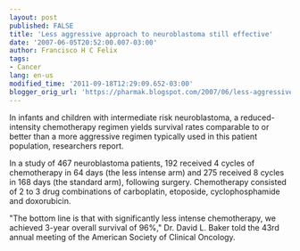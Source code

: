 ```yaml
---
layout: post
published: FALSE
title: 'Less aggressive approach to neuroblastoma still effective'
date: '2007-06-05T20:52:00.007-03:00'
author: Francisco H C Felix
tags:
- Cancer
lang: en-us
modified_time: '2011-09-18T12:29:09.652-03:00'
blogger_orig_url: 'https://pharmak.blogspot.com/2007/06/less-aggressive-approach-to.html'
---
```



In infants and children with intermediate risk neuroblastoma, a reduced-intensity chemotherapy regimen yields survival
rates comparable to or better than a more aggressive regimen typically used in this patient population, researchers report.

In a study of 467 neuroblastoma patients, 192 received 4 cycles of chemotherapy in 64 days (the less intense arm) and 275
received 8 cycles in 168 days (the standard arm), following surgery. Chemotherapy consisted of 2 to 3 drug combinations of
carboplatin, etoposide, cyclophosphamide and doxorubicin.

"The bottom line is that with significantly less intense chemotherapy, we achieved 3-year overall survival of 96%," Dr.
David L. Baker told the 43rd annual meeting of the American Society of Clinical Oncology.
